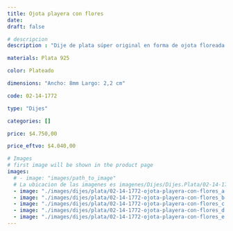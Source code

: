 ```yaml
---
title: Ojota playera con flores
date: 
draft: false

# descripcion
description : "Dije de plata súper original en forma de ojota floreada. Ideal nadadores, guardavidas o amantes de la playa, sol y relax!!!"

materials: Plata 925

color: Plateado

dimensions: "Ancho: 8mm Largo: 2,2 cm"

code: 02-14-1772

type: "Dijes"

categories: []

price: $4.750,00

price_eftvo: $4.040,00

# Images
# first image will be shown in the product page
images:
  # - image: "images/path_to_image"
  # La ubicacion de las imagenes es imagenes/Dijes/Dijes.Plata/02-14-1772-ojota-playera-con-flores
  - image: "./images/dijes/plata/02-14-1772-ojota-playera-con-flores_a.jpg"
  - image: "./images/dijes/plata/02-14-1772-ojota-playera-con-flores_b.jpg"
  - image: "./images/dijes/plata/02-14-1772-ojota-playera-con-flores_c.jpg"
  - image: "./images/dijes/plata/02-14-1772-ojota-playera-con-flores_d.jpg"
  - image: "./images/dijes/plata/02-14-1772-ojota-playera-con-flores_e.jpg"
---
```

